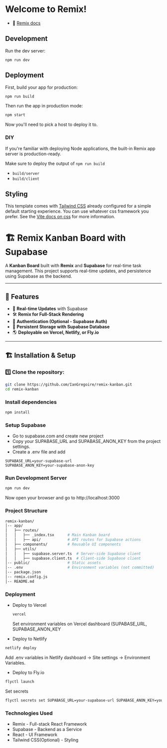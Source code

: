 # Welcome to Remix!

- 📖 [Remix docs](https://remix.run/docs)

## Development

Run the dev server:

```shellscript
npm run dev
```

## Deployment

First, build your app for production:

```sh
npm run build
```

Then run the app in production mode:

```sh
npm start
```

Now you'll need to pick a host to deploy it to.

### DIY

If you're familiar with deploying Node applications, the built-in Remix app server is production-ready.

Make sure to deploy the output of `npm run build`

- `build/server`
- `build/client`

## Styling

This template comes with [Tailwind CSS](https://tailwindcss.com/) already configured for a simple default starting experience. You can use whatever css framework you prefer. See the [Vite docs on css](https://vitejs.dev/guide/features.html#css) for more information.

# 🏗️ Remix Kanban Board with Supabase

A **Kanban Board** built with **Remix** and **Supabase** for real-time task management. This project supports real-time updates, and persistence using Supabase as the backend.

---

## 🚀 Features
- 🔄 **Real-time Updates** with Supabase  
- 🛠 **Remix for Full-Stack Rendering**  
- 🔐 **Authentication (Optional - Supabase Auth)**  
- 💾 **Persistent Storage with Supabase Database**  
- 🌎 **Deployable on Vercel, Netlify, or Fly.io**  

---

## 🏗️ Installation & Setup

### 1️⃣ Clone the repository:
```bash
git clone https://github.com/IanGregoire/remix-kanban.git
cd remix-kanban
```

### Install dependencies
```bash
npm install
```

### Setup Supabase
- Go to supabase.com and create new project
- Copy your SUPABASE_URL and SUPABASE_ANON_KEY from the project settings.
- Create a .env file and add
```env
SUPABASE_URL=your-supabase-url
SUPABASE_ANON_KEY=your-supabase-anon-key
```

### Run Development Server
```bash
npm run dev
```

Now open your browser and go to http://localhost:3000

### Project Structure
```bash
remix-kanban/
│-- app/
│   ├── routes/
│   │   ├── _index.tsx      # Main Kanban board
│   │   ├── api/            # API routes for Supabase actions
│   ├── components/         # Reusable UI components
│   ├── utils/
│   │   ├── supabase.server.ts  # Server-side Supabase client
│   │   ├── supabase.client.ts  # Client-side Supabase client
│-- public/                 # Static assets
│-- .env                    # Environment variables (not committed)
│-- package.json
│-- remix.config.js
│-- README.md
```

### Deployment
- Deploy to Vercel
  ```bash
  vercel
  ```
  Set environment variables on Vercel dashboard (SUPABASE_URL, SUPABASE_ANON_KEY

- Deploy to Netlify
```bash
netlify deploy
```
Add .env variables in Netlify dashboard → Site settings → Environment Variables.

- Deploy to Fly.io
```bash
flyctl launch
```
Set secrets
```bash
flyctl secrets set SUPABASE_URL=your-supabase-url SUPABASE_ANON_KEY=your-supabase-anon-key
```

### Technologies Used
- Remix - Full-stack React Framework
- Supabase - Backend as a Service
- React - UI Framework
- Tailwind CSS(Optional) - Styling
